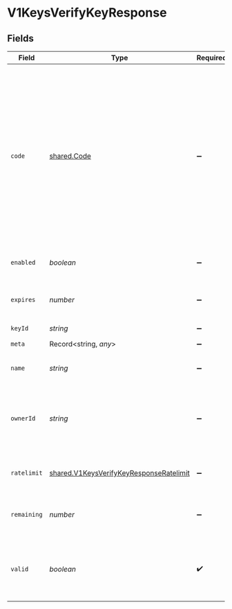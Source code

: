 # V1KeysVerifyKeyResponse


## Fields

| Field                                                                                                                                                                                                                                                                                                                                                                                                                                                                                    | Type                                                                                                                                                                                                                                                                                                                                                                                                                                                                                     | Required                                                                                                                                                                                                                                                                                                                                                                                                                                                                                 | Description                                                                                                                                                                                                                                                                                                                                                                                                                                                                              | Example                                                                                                                                                                                                                                                                                                                                                                                                                                                                                  |
| ---------------------------------------------------------------------------------------------------------------------------------------------------------------------------------------------------------------------------------------------------------------------------------------------------------------------------------------------------------------------------------------------------------------------------------------------------------------------------------------- | ---------------------------------------------------------------------------------------------------------------------------------------------------------------------------------------------------------------------------------------------------------------------------------------------------------------------------------------------------------------------------------------------------------------------------------------------------------------------------------------- | ---------------------------------------------------------------------------------------------------------------------------------------------------------------------------------------------------------------------------------------------------------------------------------------------------------------------------------------------------------------------------------------------------------------------------------------------------------------------------------------- | ---------------------------------------------------------------------------------------------------------------------------------------------------------------------------------------------------------------------------------------------------------------------------------------------------------------------------------------------------------------------------------------------------------------------------------------------------------------------------------------- | ---------------------------------------------------------------------------------------------------------------------------------------------------------------------------------------------------------------------------------------------------------------------------------------------------------------------------------------------------------------------------------------------------------------------------------------------------------------------------------------- |
| `code`                                                                                                                                                                                                                                                                                                                                                                                                                                                                                   | [shared.Code](../../../sdk/models/shared/code.md)                                                                                                                                                                                                                                                                                                                                                                                                                                        | :heavy_minus_sign:                                                                                                                                                                                                                                                                                                                                                                                                                                                                       | If the key is invalid this field will be set to the reason why it is invalid.<br/>Possible values are:<br/>- NOT_FOUND: the key does not exist or has expired<br/>- FORBIDDEN: the key is not allowed to access the api<br/>- USAGE_EXCEEDED: the key has exceeded its request limit<br/>- RATE_LIMITED: the key has been ratelimited<br/>- UNAUTHORIZED: the key is not authorized<br/>- DISABLED: the key is disabled<br/>- INSUFFICIENT_PERMISSIONS: you do not have the required permissions to perform this action<br/> |                                                                                                                                                                                                                                                                                                                                                                                                                                                                                          |
| `enabled`                                                                                                                                                                                                                                                                                                                                                                                                                                                                                | *boolean*                                                                                                                                                                                                                                                                                                                                                                                                                                                                                | :heavy_minus_sign:                                                                                                                                                                                                                                                                                                                                                                                                                                                                       | Sets the key to be enabled or disabled. Disabled keys will not verify.                                                                                                                                                                                                                                                                                                                                                                                                                   |                                                                                                                                                                                                                                                                                                                                                                                                                                                                                          |
| `expires`                                                                                                                                                                                                                                                                                                                                                                                                                                                                                | *number*                                                                                                                                                                                                                                                                                                                                                                                                                                                                                 | :heavy_minus_sign:                                                                                                                                                                                                                                                                                                                                                                                                                                                                       | The unix timestamp in milliseconds when the key will expire. If this field is null or undefined, the key is not expiring.                                                                                                                                                                                                                                                                                                                                                                | 123                                                                                                                                                                                                                                                                                                                                                                                                                                                                                      |
| `keyId`                                                                                                                                                                                                                                                                                                                                                                                                                                                                                  | *string*                                                                                                                                                                                                                                                                                                                                                                                                                                                                                 | :heavy_minus_sign:                                                                                                                                                                                                                                                                                                                                                                                                                                                                       | The id of the key                                                                                                                                                                                                                                                                                                                                                                                                                                                                        | key_1234                                                                                                                                                                                                                                                                                                                                                                                                                                                                                 |
| `meta`                                                                                                                                                                                                                                                                                                                                                                                                                                                                                   | Record<string, *any*>                                                                                                                                                                                                                                                                                                                                                                                                                                                                    | :heavy_minus_sign:                                                                                                                                                                                                                                                                                                                                                                                                                                                                       | Any additional metadata you want to store with the key                                                                                                                                                                                                                                                                                                                                                                                                                                   | {"roles":["admin","user"],"stripeCustomerId":"cus_1234"}                                                                                                                                                                                                                                                                                                                                                                                                                                 |
| `name`                                                                                                                                                                                                                                                                                                                                                                                                                                                                                   | *string*                                                                                                                                                                                                                                                                                                                                                                                                                                                                                 | :heavy_minus_sign:                                                                                                                                                                                                                                                                                                                                                                                                                                                                       | The name of the key, give keys a name to easily identifiy their purpose                                                                                                                                                                                                                                                                                                                                                                                                                  | Customer X                                                                                                                                                                                                                                                                                                                                                                                                                                                                               |
| `ownerId`                                                                                                                                                                                                                                                                                                                                                                                                                                                                                | *string*                                                                                                                                                                                                                                                                                                                                                                                                                                                                                 | :heavy_minus_sign:                                                                                                                                                                                                                                                                                                                                                                                                                                                                       | The id of the tenant associated with this key. Use whatever reference you have in your system to identify the tenant. When verifying the key, we will send this field back to you, so you know who is accessing your API.                                                                                                                                                                                                                                                                | user_123                                                                                                                                                                                                                                                                                                                                                                                                                                                                                 |
| `ratelimit`                                                                                                                                                                                                                                                                                                                                                                                                                                                                              | [shared.V1KeysVerifyKeyResponseRatelimit](../../../sdk/models/shared/v1keysverifykeyresponseratelimit.md)                                                                                                                                                                                                                                                                                                                                                                                | :heavy_minus_sign:                                                                                                                                                                                                                                                                                                                                                                                                                                                                       | The ratelimit configuration for this key. If this field is null or undefined, the key has no ratelimit.                                                                                                                                                                                                                                                                                                                                                                                  | {"limit":10,"remaining":9,"reset":3600000}                                                                                                                                                                                                                                                                                                                                                                                                                                               |
| `remaining`                                                                                                                                                                                                                                                                                                                                                                                                                                                                              | *number*                                                                                                                                                                                                                                                                                                                                                                                                                                                                                 | :heavy_minus_sign:                                                                                                                                                                                                                                                                                                                                                                                                                                                                       | The number of requests that can be made with this key before it becomes invalid. If this field is null or undefined, the key has no request limit.                                                                                                                                                                                                                                                                                                                                       | 1000                                                                                                                                                                                                                                                                                                                                                                                                                                                                                     |
| `valid`                                                                                                                                                                                                                                                                                                                                                                                                                                                                                  | *boolean*                                                                                                                                                                                                                                                                                                                                                                                                                                                                                | :heavy_check_mark:                                                                                                                                                                                                                                                                                                                                                                                                                                                                       | Whether the key is valid or not.<br/>A key could be invalid for a number of reasons, for example if it has expired, has no more verifications left or if it has been deleted.                                                                                                                                                                                                                                                                                                            | true                                                                                                                                                                                                                                                                                                                                                                                                                                                                                     |